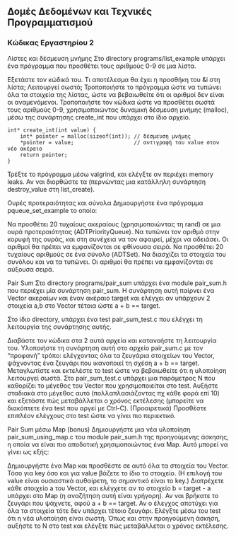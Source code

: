 ## Δομές Δεδομένων και Τεχνικές Προγραμματισμού

### Κώδικας Εργαστηρίου 2

Λίστες και δέσμευση μνήμης
Στο directory programs/list_example υπάρχει ένα πρόγραμμα που προσθέτει τους αριθμούς 0-9 σε μια λίστα.

Εξετάστε τον κώδικά του. Τι αποτέλεσμα θα έχει η προσθήκη του &i στη λίστα; Λειτουργεί σωστά;
Τροποποιήστε το πρόγραμμα ώστε να τυπώνει όλα τα στοιχεία της λίστας, ώστε να βεβαιωθείτε ότι οι αριθμοί δεν είναι οι αναμενόμενοι.
Τροποποιήστε τον κώδικα ώστε να προσθέτει σωστά τους αριθμούς 0-9, χρησιμοποιώντας δυναμική δέσμευση μνήμης (malloc), μέσω της συνάρτησης create_int που υπάρχει στο ίδιο αρχείο.
```
int* create_int(int value) {
    int* pointer = malloc(sizeof(int)); // δέσμευση μνήμης
    *pointer = value;                   // αντιγραφή του value στον νέο ακέραιο
    return pointer;
}
```
Τρέξτε το πρόγραμμα μέσω valgrind, και ελέγξτε αν περιέχει memory leaks. Αν ναι διορθώστε τα (περνώντας μια κατάλληλη συνάρτηση destroy_value στη list_create).

Ουρές προτεραιότητας και σύνολα
Δημιουργήστε ένα πρόγραμμα pqueue_set_example το οποίο:

Να προσθέτει 20 τυχαίους ακεραίους (χρησιμοποιώντας τη rand) σε μια ουρά προτεραιότητας (ADTPriorityQueue).
Να τυπώνει τον αριθμό στην κορυφή της ουράς, και στη συνέχεια να τον αφαιρεί, μέχρι να αδειάσει.
Οι αριθμοί θα πρέπει να εμφανίζονται σε φθίνουσα σειρά.
Να προσθέτει 20 τυχαίους αριθμούς σε ένα σύνολο (ADTSet).
Να διασχίζει τα στοιχεία του συνόλου και να τα τυπώνει.
Οι αριθμοί θα πρέπει να εμφανίζονται σε αύξουσα σειρά.

Pair Sum
Στο directory programs/pair_sum υπάρχει ένα module pair_sum.h που περιέχει μία συνάρτηση pair_sum. Η συνάρτηση αυτή παίρνει ένα Vector ακεραίων και έναν ακέραιο target και ελέγχει αν υπάρχουν 2 στοιχεία a,b στο Vector τέτοια ώστε a + b == target.

Στο ίδιο directory, υπάρχει ένα test pair_sum_test.c που ελέγχει τη λειτουργία της συνάρτησης αυτής.

Διαβάστε τον κώδικα στα 2 αυτά αρχεία και κατανοήστε τη λειτουργία του.
Υλοποιήστε τη συνάρτηση αυτή στο αρχείο pair_sum.c με τον “προφανή” τρόπο: ελέγχοντας όλα τα ζευγάρια στοιχείων του Vector, ψάχνοντας ένα ζευγάρι που ικανοποιεί τη σχέση a + b == target.
Μεταγλωτίστε και εκτελέστε το test ώστε να βεβαιωθείτε ότι η υλοποίηση λειτουργεί σωστά.
Στο pair_sum_test.c υπάρχει μια παράμετρος N που καθορίζει το μέγεθος του Vector που χρησιμοποιείται στο test. Αυξήστε σταδιακά στο μέγεθος αυτό (πολλαπλασιάζοντας πχ κάθε φορά επί 10) και εξετάστε πώς μεταβάλλεται ο χρόνος εκτέλεσης (μπορείτε να διακόπτετε ένα test που αργεί με Ctrl-C).
(Προαιρετικά) Προσθέστε επιπλέον ελέγχους στο test ώστε να γίνει πιο περιεκτικό.

Pair Sum μέσω Map (bonus)
Δημιουργήστε μια νέα υλοποίηση pair_sum_using_map.c του module pair_sum.h της προηγούμενης άσκησης, η οποία να είναι πιο αποδοτική χρησιμοποιώντας ένα Map. Αυτό μπορεί να γίνει ως εξής:

Δημιουργήστε ένα Map και προσθέστε σε αυτό όλα τα στοιχεία του Vector.
Τόσο για key όσο και για value βάζετε το ίδιο το στοιχείο. (Η επιλογή του value είναι ουσιαστικά αυθαίρετη, το σημαντικό είναι το key.)
Διατρέχετε κάθε στοιχείο a του Vector, και ελέγχετε αν το στοιχείο b = target - a υπάρχει στο Map (η αναζήτηση αυτή είναι γρήγορη).
Αν ναι βρήκατε το ζευγάρι που ψάχνετε, αφού a + b == target.
Αν ο έλεγχος αποτύχει για όλα τα στοιχεία τότε δεν υπάρχει τέτοιο ζευγάρι.
Ελέγξτε μέσω του test ότι η νέα υλοποίηση είναι σωστή.
Όπως και στην προηγούμενη άσκηση, αυξήστε το N στο test και ελέγξτε πώς μεταβάλλεται ο χρόνος εκτέλεσης.
